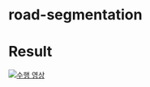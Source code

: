 # road-segmentation

# Result
[![수행 영상](https://www.youtube.com/watch?v=Yk7zRaQlUJ0&ab_channel=%EA%B9%80%EC%A4%80%ED%98%B8/vi/0.jpg)](https://www.youtube.com/watch?v=Yk7zRaQlUJ0&ab_channel=%EA%B9%80%EC%A4%80%ED%98%B8) 
